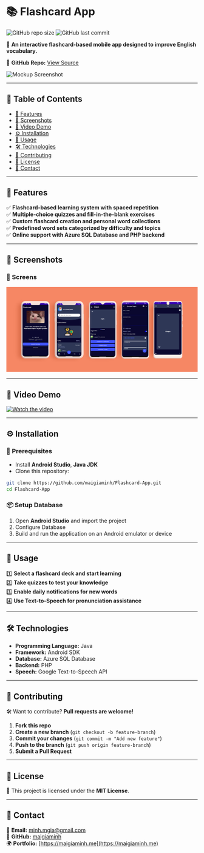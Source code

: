 # 📚 Flashcard App

![GitHub repo size](https://img.shields.io/github/repo-size/maigiaminh/Flashcard-App?color=blue&style=flat-square)
![GitHub last commit](https://img.shields.io/github/last-commit/maigiaminh/Flashcard-App?color=green&style=flat-square)

📌 **An interactive flashcard-based mobile app designed to improve English vocabulary.**

🔗 **GitHub Repo:** [View Source](https://github.com/maigiaminh/Flashcard-App)

![Mockup Screenshot](https://raw.githubusercontent.com/maigiaminh/Flashcard-App/main/assets/images/mockup.png)

---

## 📖 Table of Contents

- [🌟 Features](#-features)
- [📸 Screenshots](#-screenshots)
- [🎥 Video Demo](#-video-demo)
- [⚙️ Installation](#️-installation)
- [🚀 Usage](#-usage)
- [🛠 Technologies](#-technologies)
- [🙌 Contributing](#-contributing)
- [📄 License](#-license)
- [📩 Contact](#-contact)

---

## 🌟 Features

✅ **Flashcard-based learning system with spaced repetition**  
✅ **Multiple-choice quizzes and fill-in-the-blank exercises**  
✅ **Custom flashcard creation and personal word collections**  
✅ **Predefined word sets categorized by difficulty and topics**  
✅ **Online support with Azure SQL Database and PHP backend**  

---

## 📸 Screenshots

### 📲 Screens

![Screens Screenshot](https://raw.githubusercontent.com/maigiaminh/Flashcard-App/main/assets/images/mockup-2.png)

---

## 🎥 Video Demo

[![Watch the video](https://img.youtube.com/vi/ox6fvBd34MY/maxresdefault.jpg)](https://www.youtube.com/watch?v=ox6fvBd34MY)

---

## ⚙️ Installation

### **🔧 Prerequisites**

- Install **Android Studio**, **Java JDK**
- Clone this repository:

```sh
git clone https://github.com/maigiaminh/Flashcard-App.git
cd Flashcard-App
```

### **📦 Setup Database**

1. Open **Android Studio** and import the project
2. Configure Database
3. Build and run the application on an Android emulator or device

---

## 🚀 Usage

1️⃣ **Select a flashcard deck and start learning**  
2️⃣ **Take quizzes to test your knowledge**  
3️⃣ **Enable daily notifications for new words**  
4️⃣ **Use Text-to-Speech for pronunciation assistance**  

---

## 🛠 Technologies

- **Programming Language:** Java
- **Framework:** Android SDK
- **Database:** Azure SQL Database
- **Backend:** PHP
- **Speech:** Google Text-to-Speech API

---

## 🙌 Contributing

🛠 Want to contribute? **Pull requests are welcome!**

1. **Fork this repo**  
2. **Create a new branch** (`git checkout -b feature-branch`)
3. **Commit your changes** (`git commit -m "Add new feature"`)
4. **Push to the branch** (`git push origin feature-branch`)
5. **Submit a Pull Request**

---

## 📄 License

📜 This project is licensed under the **MIT License**.

---

## 📩 Contact

📧 **Email:** [minh.mgia@gmail.com](mailto:minh.mgia@gmail.com)  
🔗 **GitHub:** [maigiaminh](https://github.com/maigiaminh)  
🌍 **Portfolio:** [https://maigiaminh.me](https://maigiaminh.me)

